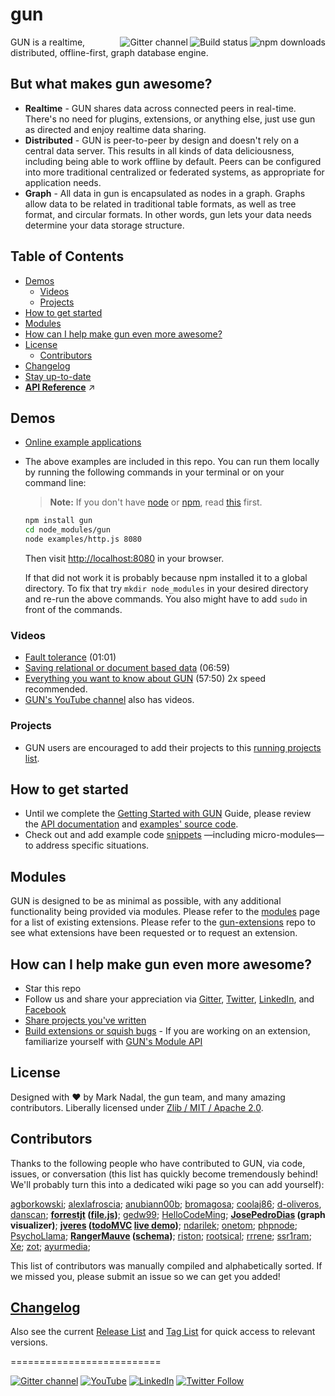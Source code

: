# gun

<a href="https://npmjs.org/package/gun"><img align="right" alt="npm downloads" src="https://img.shields.io/npm/dm/gun.svg?style=flat" /></a>
<a href="https://travis-ci.org/amark/gun"><img align="right" alt="Build status" src="https://travis-ci.org/amark/gun.svg?branch=master" /></a>
<a href="https://gitter.im/amark/gun?utm_source=badge&utm_medium=badge&utm_campaign=pr-badge&utm_content=badge"><img align="right" alt="Gitter channel" src="https://badges.gitter.im/Join%20Chat.svg" /></a>

GUN is a realtime, distributed, offline-first, graph database engine.

## But what makes gun **awesome**?

 - **Realtime** - GUN shares data across connected peers in real-time.  There's no need for plugins, extensions, or anything else, just use gun as directed and enjoy realtime data sharing.
 - **Distributed** - GUN is peer-to-peer by design and doesn't rely on a central data server.  This results in all kinds of data deliciousness, including being able to work offline by default.  Peers can be configured into more traditional centralized or federated systems, as appropriate for application needs.
 - **Graph** - All data in gun is encapsulated as nodes in a graph.  Graphs allow data to be related in traditional table formats, as well as tree format, and circular formats.  In other words, gun lets your data needs determine your data storage structure.


## Table of Contents
 - [Demos](#demos)
   - [Videos](#videos)
   - [Projects](#gun-projects)  
 - [How to get started](#how-to-get-started)
 - [Modules](#gun-modules)
 - [How can I help make gun even more awesome?](#how-can-i-help-make-gun-even-more-awesome)
 - [License](#license)
   - [Contributors](#contributors)
 - [Changelog](#changelog)
 - [Stay up-to-date](#stay-up-to-date)
 - **[API Reference](https://github.com/amark/gun/wiki/API-(v0.3.x))**  :arrow_upper_right:

## Demos

 - [Online example applications](http://gunjs.herokuapp.com/)
 - The above examples are included in this repo. You can run them locally by running the following commands in your terminal or on your command line:

   > **Note:** If you don't have [node](http://nodejs.org/) or [npm](https://www.npmjs.com/), read [this](https://github.com/amark/gun/blob/master/examples/install.sh) first.

   ```bash
   npm install gun
   cd node_modules/gun
   node examples/http.js 8080
   ```

   Then visit [http://localhost:8080](http://localhost:8080) in your browser. 

   If that did not work it is probably because npm installed it to a global directory. To fix that try `mkdir node_modules` in your desired directory and re-run the above commands. You also might have to add `sudo` in front of the commands.

### Videos
 - [Fault tolerance](https://www.youtube.com/watch?v=-i-11T5ZI9o&feature=youtu.be) (01:01)
 - [Saving relational or document based data](https://www.youtube.com/watch?v=cOO6wz1rZVY&feature=youtu.be) (06:59)
 - [Everything you want to know about GUN](https://youtu.be/qJNDplwJ8aQ) (57:50) 2x speed recommended.
 - [GUN's YouTube channel](https://www.youtube.com/channel/UCQAtpf-zi9Pp4__2nToOM8g/playlists) also has videos.

### <a name="gun-projects"></a>Projects
 - GUN users are encouraged to add their projects to this [running projects list](https://github.com/amark/gun/wiki/projects).

## How to get started
 - Until we complete the [Getting Started with GUN](https://github.com/amark/gun/wiki/getting-started-(v0.3.x)) Guide, please review the [API documentation](https://github.com/amark/gun/wiki/API-(v0.3.x)) and [examples' source code](https://github.com/amark/gun/blob/master/examples).
 - Check out and add example code [snippets](https://github.com/amark/gun/wiki/snippets-(v0.3.x)) —including micro-modules— to address specific situations.

## <a name="gun-modules"></a>Modules
GUN is designed to be as minimal as possible, with any additional functionality being provided via modules.  Please refer to the [modules](https://github.com/amark/gun/wiki/modules) page for a list of existing extensions. Please refer to the [gun-extensions](https://github.com/gundb/gun-extensions/issues) repo to see what extensions have been requested or to request an extension.

## How can I help make gun even more awesome?
 - Star this repo
 - Follow us and share your appreciation via [Gitter](https://gitter.im/amark/gun), [Twitter](https://twitter.com/databasegun), [LinkedIn](https://www.linkedin.com/company/gun-inc), and [Facebook](https://www.facebook.com/databasegun)
 - [Share projects you've written](https://github.com/amark/gun/wiki/projects)
 - [Build extensions or squish bugs](https://waffle.io/amark/gun)
         - If you are working on an extension, familiarize yourself with [GUN's Module API](https://github.com/amark/gun/wiki/Building-Modules-for-Gun)

## License

Designed with ♥ by Mark Nadal, the gun team, and many amazing contributors.  Liberally licensed under [Zlib / MIT / Apache 2.0](https://github.com/amark/gun/blob/master/LICENSE.md).

## Contributors

Thanks to the following people who have contributed to GUN, via code, issues, or conversation (this list has quickly become tremendously behind! We'll probably turn this into a dedicated wiki page so you can add yourself):

[agborkowski](https://github.com/agborkowski); [alexlafroscia](https://github.com/alexlafroscia); [anubiann00b](https://github.com/anubiann00b); [bromagosa](https://github.com/bromagosa); [coolaj86](https://github.com/coolaj86); [d-oliveros](https://github.com/d-oliveros), [danscan](https://github.com/danscan); **[forrestjt](https://github.com/forrestjt) ([file.js](https://github.com/amark/gun/blob/master/lib/file.js))**; [gedw99](https://github.com/gedw99); [HelloCodeMing](https://github.com/HelloCodeMing); **[JosePedroDias](https://github.com/josepedrodias) (graph visualizer)**; **[jveres](https://github.com/jveres) ([todoMVC](https://github.com/jveres/todomvc) [live demo](http://todos.loqali.com/))**; [ndarilek](https://github.com/ndarilek); [onetom](https://github.com/onetom); [phpnode](https://github.com/phpnode); [PsychoLlama](https://github.com/PsychoLlama); **[RangerMauve](https://github.com/RangerMauve) ([schema](https://github.com/gundb/gun-schema))**; [riston](https://github.com/riston); [rootsical](https://github.com/rootsical); [rrrene](https://github.com/rrrene); [ssr1ram](https://github.com/ssr1ram); [Xe](https://github.com/Xe); [zot](https://github.com/zot);
[ayurmedia](https://github.com/ayurmedia);

This list of contributors was manually compiled and alphabetically sorted. If we missed you, please submit an issue so we can get you added!

## [Changelog](https://github.com/amark/gun/blob/master/CHANGELOG.md#03)

Also see the current [Release List](https://github.com/amark/gun/releases) and [Tag List](https://github.com/amark/gun/tags) for quick access to relevant versions.

==========================
<a name="stay-up-to-date"></a>

<a href="https://gitter.im/amark/gun"><img alt="Gitter channel" src="https://badges.gitter.im/Join%20Chat.svg" /></a>
[![YouTube](https://img.shields.io/badge/You-Tube-red.svg)](https://www.youtube.com/channel/UCQAtpf-zi9Pp4__2nToOM8g) [![LinkedIn](https://img.shields.io/badge/Linked-In-blue.svg)](https://www.linkedin.com/company/gun-inc) [![Twitter Follow](https://img.shields.io/twitter/follow/databasegun.svg?style=social)](https://twitter.com/databasegun)
